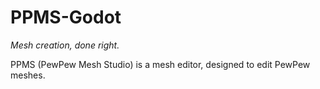 # PPMS-Godot

*Mesh creation, done right.*

PPMS (PewPew Mesh Studio) is a mesh editor, designed to edit PewPew meshes.
